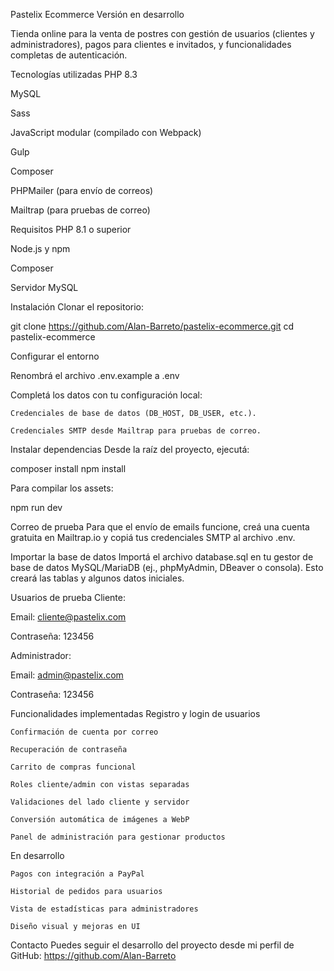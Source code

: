 Pastelix Ecommerce
Versión en desarrollo

Tienda online para la venta de postres con gestión de usuarios (clientes y administradores), pagos para clientes e invitados, y funcionalidades completas de autenticación.

Tecnologías utilizadas
PHP 8.3

MySQL

Sass

JavaScript modular (compilado con Webpack)

Gulp

Composer

PHPMailer (para envío de correos)

Mailtrap (para pruebas de correo)


Requisitos
PHP 8.1 o superior

Node.js y npm

Composer

Servidor MySQL


Instalación
Clonar el repositorio:

git clone https://github.com/Alan-Barreto/pastelix-ecommerce.git
cd pastelix-ecommerce

Configurar el entorno

Renombrá el archivo .env.example a .env

Completá los datos con tu configuración local:

    Credenciales de base de datos (DB_HOST, DB_USER, etc.).

    Credenciales SMTP desde Mailtrap para pruebas de correo.

Instalar dependencias
Desde la raíz del proyecto, ejecutá:

composer install
npm install

Para compilar los assets:

npm run dev

Correo de prueba
Para que el envío de emails funcione, creá una cuenta gratuita en Mailtrap.io y copiá tus credenciales SMTP al archivo .env.

Importar la base de datos
Importá el archivo database.sql en tu gestor de base de datos MySQL/MariaDB (ej., phpMyAdmin, DBeaver o consola). Esto creará las tablas y algunos datos iniciales.

Usuarios de prueba
Cliente:

Email: cliente@pastelix.com

Contraseña: 123456

Administrador:

Email: admin@pastelix.com

Contraseña: 123456


Funcionalidades implementadas
    Registro y login de usuarios

    Confirmación de cuenta por correo

    Recuperación de contraseña

    Carrito de compras funcional

    Roles cliente/admin con vistas separadas

    Validaciones del lado cliente y servidor

    Conversión automática de imágenes a WebP

    Panel de administración para gestionar productos

En desarrollo

    Pagos con integración a PayPal

    Historial de pedidos para usuarios

    Vista de estadísticas para administradores

    Diseño visual y mejoras en UI


Contacto
Puedes seguir el desarrollo del proyecto desde mi perfil de GitHub: https://github.com/Alan-Barreto

